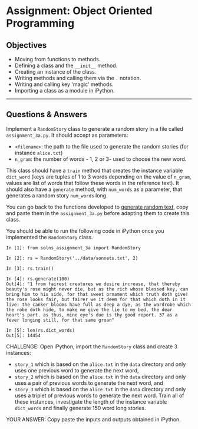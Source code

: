 # Assignment: Object Oriented Programming

## Objectives

- Moving from functions to methods.
- Defining a class and the `__init__` method.
- Creating an instance of the class.
- Writing methods and calling them via the `.` notation.
- Writing and calling key 'magic' methods.
- Importing a class as a module in iPython.

_______________________________________

## Questions & Answers

Implement a `RandomStory` class to generate a random story in a file called `assignment_3a.py`. It should accept as parameters:
- `<filename>`: the path to the file used to generate the random stories (for instance `alice.txt`)
- `n_gram`: the number of words - 1, 2 or 3- used to choose the new word.

This class should have a `train` method that creates the instance variable `dict_word` (keys are tuples of 1 to 3 words depending on the value of `n_gram`, values are list of words that follow these words in the reference text). It should also have a `generate` method, with `num_words` as a parameter, that generates a random story `num_words` long.

You can go back to the functions developed to [generate random text](assignment_2a.py), copy and paste them in the `assignment_3a.py` before adapting them to create this class.

You should be able to run the following code in iPython once you implemented the `RandomStory` class.

  ```
  In [1]: from solns_assignment_3a import RandomStory

  In [2]: rs = RandomStory('../data/sonnets.txt', 2)

  In [3]: rs.train()

  In [4]: rs.generate(100)
  Out[4]: "1 from fairest creatures we desire increase, that thereby beauty's rose might never die, but as the rich whose blessed key, can bring him to his side, for that sweet ornament which truth doth give! the rose looks fair, but fairer we it deem for that which doth in it live: the canker blooms have full as deep a dye, as the wardrobe which the robe doth hide, to make me give the lie to my bed, the dear heart's part. as thus, mine eye's due is thy good report. 37 as a fever longing still, for that same groan"

  In [5]: len(rs.dict_words)
  Out[5]: 14454
  ```

CHALLENGE: Open iPython, import the `RandomStory` class and create 3 instances:
- `story_1` which is based on the `alice.txt` in the `data` directory and only uses one previous word to generate the next word,
- `story_2` which is based on the `alice.txt` in the `data` directory and only uses a pair of previous words to generate the next word, and
- `story_3` which is based on the `alice.txt` in the `data` directory and only uses a triplet of previous words to generate the next word.
Train all of these instances, investigate the length of the instance variable `dict_words` and finally generate 150 word long stories.

YOUR ANSWER: Copy paste the inputs and outputs obtained in iPython.
